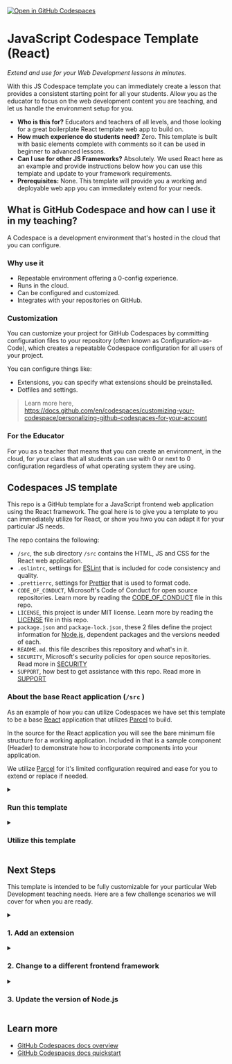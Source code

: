 [![Open in GitHub Codespaces](https://github.com/codespaces/badge.svg)](https://github.com/codespaces/new?hide_repo_select=true&ref=main&repo=526680454)

# JavaScript Codespace Template (React)

_Extend and use for your Web Development lessons in minutes._

With this JS Codespace template you can immediately create a lesson that provides a consistent starting point for all your students. Allow you as the educator to focus on the web development content you are teaching, and let us handle the environment setup for you.

* **Who is this for?** Educators and teachers of all levels, and those looking for a great boilerplate React template web app to build on.
* **How much experience do students need?** Zero. This template is built with basic elements complete with comments so it can be used in beginner to advanced lessons.
* **Can I use for other JS Frameworks?** Absolutely. We used React here as an example and provide instructions below how you can use this template and update to your framework requirements.
* **Prerequisites:** None. This template will provide you a working and deployable web app you can immediately extend for your needs.

## What is GitHub Codespace and how can I use it in my teaching?

A Codespace is a development environment that's hosted in the cloud that you can configure.

### Why use it

* Repeatable environment offering a 0-config experience.
* Runs in the cloud.
* Can be configured and customized.
* Integrates with your repositories on GitHub.

### Customization

You can customize your project for GitHub Codespaces by committing configuration files to your repository (often known as Configuration-as-Code), which creates a repeatable Codespace configuration for all users of your project.

You can configure things like:

* Extensions, you can specify what extensions should be preinstalled.
* Dotfiles and settings.

> Learn more here, <https://docs.github.com/en/codespaces/customizing-your-codespace/personalizing-github-codespaces-for-your-account>

### For the Educator

For you as a teacher that means that you can create an environment, in the cloud, for your class that all students can use with 0 or next to 0 configuration regardless of what operating system they are using.

## Codespaces JS template

This repo is a GitHub template for a JavaScript frontend web application using the React framework. The goal here is to give you a template to you can immediately utilize for React, or show you hwo you can adapt it for your particular JS needs.

The repo contains the following:

* `/src`, the sub directory `/src` contains the HTML, JS and CSS for the React web application.
* `.eslintrc`, settings for <a href="https://eslint.org/" target="_blank">ESLint</a> that is included for code consistency and quality.
* `.prettierrc`, settings for <a href="https://prettier.io/" target="_blank">Prettier</a> that is used to format code.
* `CODE_OF_CONDUCT`, Microsoft's Code of Conduct for open source repositories. Learn more by reading the [CODE_OF_CONDUCT](./CODE_OF_CONDUCT) file in this repo.
* `LICENSE`, this project is under MIT license. Learn more by reading the [LICENSE](./LICENSE) file in this repo.
* `package.json` and `package-lock.json`, these 2 files define the project information for <a href="https://nodejs.org/" target="_blank">Node.js</a>, dependent packages and the versions needed of each. 
* `README.md`. this file describes this repository and what's in it.
* `SECURITY`, Microsoft's security policies for open source repositories. Read more in [SECURITY](./SECURITY)
* `SUPPORT`, how best to get assistance with this repo. Read more in [SUPPORT](./SUPPORT)

### About the base React application (`/src` )

As an example of how you can utilize Codespaces we have set this template to be a base <a href="https://reactjs.org/" target="_blank">React</a> application that utilizes <a href="https://parceljs.org/" target="_blank">Parcel</a> to build.

In the source for the React application you will see the bare minimum file structure for a working application. Included in that is a sample component (Header) to demonstrate how to incorporate components into your application. 

We utilize <a href="https://parceljs.org/" target="_blank">Parcel</a> for it's limited configuration required and ease for you to extend or replace if needed.

<details id=1>
<summary><h3>Run this template</h3></summary>

To run what's in this repo, you need to first start a Codespaces instance.

1. Navigate to the main page of the newly created repository.
2. Under the repository name, use the Code drop-down menu, and in the Codespaces tab, select "Create codespace on main".
<img src="https://docs.github.com/assets/cb-138303/images/help/codespaces/new-codespace-button.png" alt="Create codespace" style="width:270px; padding: 1rem;"/>

This will trigger a creation of a new Codespaces development environment, and launch that environment in a new tab for you to start working in.

When complete you will see VS Code load with a terminal section at the bottom. Here you will see `npm install` and `npm run start` automatically executing for you so that you can immediately view the React app running.
</details>

<details id=2>
<summary><h3>Utilize this template</h3></summary>

This repo is created as a template for you to extend into your own lesson as your own repository for you to customize as needed.

To do this, click the "Use this template" button at the top of this repo, or us this [link to generate your own Codespaces Teaching JS Template](https://github.com/microsoft/codespaces-teaching-template-js/generate).

You will then be taken to a page to select the owner, provide a name and a description for this new repository and if you'd like it public or private.

When all is selected, press the "Create repository from template" button the bottom to create your own repo from this template.

</details>

## Next Steps

This template is intended to be fully customizable for your particular Web Development teaching needs. Here are a few challenge scenarios we will cover for when you are ready.

<details id=3>
<summary><h3>1. Add an extension</h3></summary>

Your environment comes with preinstalled extensions. You can change which extensions your codespaces environment starts with, here's how:

1. Open file _.devcontainer/devcontainer.json_ and locate the following JSON element **extensions**

   ```json
   "extensions": [
        "dbaeumer.vscode-eslint",
        "esbenp.prettier-vscode",
        "ms-vscode.azure-account",
        "ms-azuretools.vscode-azurestaticwebapps"
   ]
   ```

1. Add the following entry to **extensions** list:

   ```json
   "codespaces-Contrib.codeswing"
   ```
  
   What you did above was to add the unique identifier of an extension of the [CodeSwing extension](https://marketplace.visualstudio.com/items?itemName=codespaces-Contrib.codeswing). This will let Codespaces know that this extension should be pre installed upon startup.

To find the unique identifier of an extension:

* Navigate to the extension's web page, like so <https://marketplace.visualstudio.com/items?itemName=codespaces-Contrib.codeswing>
* Locate the _Unique Identifier_ field under **More info** section on your right side.

</details>

<details id=4>
<summary><h3>2. Change to a different frontend framework</h3></summary>

At the core of this template app is <a href="https://nodejs.org/" target="_blank">Node.js</a>. On top of a Node.js base app you can utilize multiple JavaScript frameworks to creating an <a href="http://expressjs.com/" target="_blank">Express</a> backend application.  

To get started customizing for your needs:

1. Open the repo you created from this template in Codespaces. 
1. Remove the packages listed in `dependencies` and `devDependencies` from `package.json` that you will not be using.
1. In the terminal  within your Codespace, run `npm install` to clear the removed packages.
1. You can now install the packages for the project needed for your lesson through the recommended paths provided through the framework documentation.

Once you have your updates packages you will then need to:

* Update/Remove source files referencing React.
* Update ESLint configuration to match nw framework being used.
* Update any Prettier configuration, if required.

In some cases, the initialization of a new framework may overwrite existing `/src` files, not a problem. The Codespace is set to run `npm install` and `npm run start` on start. As long as those are still valid for your framework Codespace will continue to work as expected.

If running `npm install` and `npm run start` in the root of your Codespace are no longer valid, simply open `/.devcontainer/devcontainer.json` and update the `postCreateCommand` for what you require for your updated framework and application.

</details>

<details id=5>
<summary><h3>3. Update the version of Node.js</h3></summary>

Let's say you want to change what version of Node.js this project is utilizing. This is something you can control.

Open *.devcontainer/devcontainer.json* and replace the following section:

```json
"VARIANT": "16-bullseye"
```

with the following instruction:

```json
"VARIANT": "18.9-bullseye"
```

this change will use Node.js 18.9 instead of 16. The complete list of all Node.js variants available can be found at [hub.docker.com/_/node](https://hub.docker.com/_/node)
</details>

## Learn more

* [GitHub Codespaces docs overview](https://docs.github.com/en/codespaces/overview)
* [GitHub Codespaces docs quickstart](https://docs.github.com/en/codespaces/getting-started/quickstart)